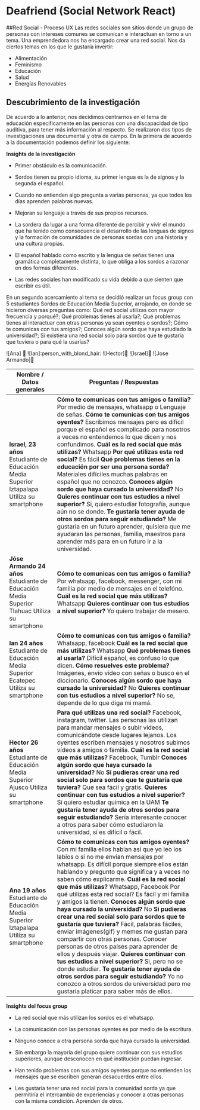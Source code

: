 # Deafriend (Social Network React)

##Red Social - Proceso UX
Las redes sociales son sitios donde un grupo de personas con intereses comunes se comunican e interactuan en torno a un tema.
Una emprendedora nos ha encargado crear una red social.  Nos da ciertos temas en los que le gustaría invertir:

-   Alimentación
-   Feminismo
-   Educación
-   Salud
-   Energías Renovables

## Descubrimiento de la investigación
De acuerdo a lo anterior, nos decidimos centrarnos en el tema de educación específicamente en las personas con una discapacidad de tipo auditiva, para tener más información al respecto. Se realizaron dos tipos de investigaciones una documental y otra de campo.
En la primera de acuerdo a la documentación podemos definir los siguiente:

**Insights de la investigación**

*   Primer obstáculo es la comunicación.
    
*   Sordos tienen su propio idioma, su primer lengua es la de signos y la segunda el español.
    
*   Cuando no entienden algo pregunta a varias personas, ya que todos los días aprenden palabras nuevas.
    
*   Mejoran su lenguaje a través de sus propios recursos.
    
*   La sordera da lugar a una forma diferente de percibir y vivir el mundo que ha tenido como consecuencia el desarrollo de las lenguas de signos y la formación de comunidades de personas sordas con una historia y una cultura propias.
    
*   El español hablado como escrito y la lengua de señas tienen una gramática completamente distinta, lo que obliga a los sordos a razonar en dos formas diferentes.
    
*   Las redes sociales han modificado su vida debido a que sienten que escribir es útil.

En un segundo acercamiento al tema se decidió realizar un focus group con 5 estudiantes Sordos de Educación Media Superior, arrojando, en donde se hicieron diversas preguntas como: Qué red social utilizas con mayor frecuencia y porqué?; Qué problemas tienes al usarla?; Qué problemas tienes al interactuar con otras personas ya sean oyentes o sordos?; Cómo te comunicas con tus amigos?; Conoces algún sordo que haya estudiado la universidad?; Si existiera una red social solo para sordos que te gustaría que tuviera o para qué la usarías?

![Ana] :girl:
![Ian]:person_with_blond_hair:
![Hector]:man_with_gua_pi_mao:
![Israel]:boy:
![Jose Armando]:man:




|Nombre / Datos generales  | Preguntas / Respuestas  |
|--|--|
| **Israel, 23 años** Estudiante de Educación Media Superior Iztapalapa Utiliza su smartphone| **Cómo te comunicas con tus amigos o familia?** Por medio de mensajes, whatsapp o Lenguaje de señas. **Cómo te comunicas con tus amigos oyentes?** Escribimos mensajes pero es difícil porque el español es complicado para nosotros a veces no entendemos lo que dicen y nos confundimos. **Cuál es la red social que más utilizas?** Whatsapp **Por qué utilizas esta red social?** Es fácil **Qué problemas tienes en la educación por ser una persona sorda?** Materiales difíciles muchas palabras en español que no conozco. **Conoces algún sordo que haya cursado la universidad?** No **Quieres continuar con tus estudios a nivel superior?** Si, quiero estudiar fotografía, aunque aún no se donde. **Te gustaría tener ayuda de otros sordos para seguir estudiando?** Me gustaría en un futuro aprender, quisiera que me ayudaran las personas, familia, maestros para aprender más para en un futuro ir a la universidad. |
| **Jóse Armando 24 años** Estudiante de Educación Media Superior Tlahuac Utiliza su smartphone | **Cómo te comunicas con tus amigos o familia?** Por whatsapp, facebook, messenger, con mi familia por medio de mensajes en el telefóno. **Cuál es la red social que más utilizas?** Whatsapp **Quieres continuar con tus estudios a nivel superior?** Yo quiero trabajar de mesero.  |
| **Ian 24 años** Estudiante de Educación Media Superior Ecatepec Utiliza su smartphone | **Cómo te comunicas con tus amigos o familia?** Whatsapp, facebook **Cuál es la red social que más utilizas?** Whatsapp **Qué problemas tienes al usarla?** Difícil español, es confuso lo que dicen. **Cómo resuelves este problema?** Imágenes, envío vídeo con señas o busco en el diccionario. **Conoces algún sordo que haya cursado la universidad?** No **Quieres continuar con tus estudios a nivel superior?** No se, depende de lo que diga mi mamá. |
| **Hector 26 años** Estudiante de Educación Media Superior Ajusco Utiliza su smartphone |**Para qué utilizas una red social?** Facebook, instagram, twitter. Las personas las utilizan para mandar mensajes o subir vídeos, comunicándote desde lugares lejanos. Los oyentes escriben mensajes y nosotros subimos vídeos a amigos o familia. **Cuál es la red social que más utilizas?** Facebook, Tumblr **Conoces algún sordo que haya cursado la universidad?** No **Si pudieras crear una red social solo para sordos que te gustaría que tuviera?** Que sea fácil y gratis. **Quieres continuar con tus estudios a nivel superior?** Si quiero estudiar química en la UAM **Te gustaría tener ayuda de otros sordos para seguir estudiando?** Sería interesante conocer a otros para saber cómo estudiaron la universidad, sí es difícil o fácil.  |
|**Ana 19 años** Estudiante de Educación Media Superior Iztapalapa Utiliza su smartphone  | **Cómo te comunicas con tus amigos oyentes?** Con mi familia ellos hablan así que yo leo los labios o si no me envían mensajes por whatsapp. Es difícil porque siempre ellos están hablando y pregunto que significa y a veces no saben cómo explicarme. **Cuál es la red social que más utilizas?** Whatsapp, Facebook Por qué utilizas esta red social? Es fácil y mi familia y amigos la tienen. **Conoces algún sordo que haya cursado la universidad?** No **Si pudieras crear una red social solo para sordos que te gustaría que tuviera?** Fácil, palabras fáciles, enviar imágenes(gif) y memes me gustan para compartir con otras personas. Conocer personas de otros países para aprender de ellos y después viajar. **Quieres continuar con tus estudios a nivel superior?** Si, pero no se donde estudiar. **Te gustaría tener ayuda de otros sordos para seguir estudiando?** Yo no conozco a otros sordos de universidad pero me gustaría platicar para saber más de ellos.|

**Insights del focus group**

*   La red social que más utilizan los sordos es el whatsapp.
    
*  La comunicación con las personas oyentes es por medio de la escritura.
    
*   Ninguno conoce a otra persona sorda que haya cursado la universidad.
    
*   Sin embargo la mayoría del grupo quiere continuar con sus estudios superiores, aunque desconocen en qué institución puedan ingresar.
    
*   Han tenido problemas con sus amigos oyentes porque no entienden los mensajes que se escriben generan desacuerdos entre ellos.
    
*   Les gustaría tener una red social para la comunidad sorda ya que permitiría el intercambio de experiencias y conocer a otras personas con la misma condición. Aprenden de otros.

